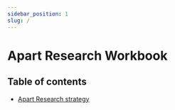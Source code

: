 ```yaml
---
sidebar_position: 1
slug: /
---
```


# Apart Research Workbook

## Table of contents

- [Apart Research strategy]()
